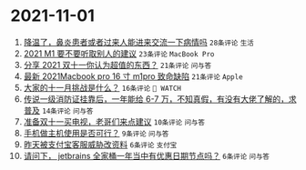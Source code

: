 # 2021-11-01

1. [降温了，鼻炎患者或者过来人能进来交流一下病情吗](https://www.v2ex.com/t/812006) `28条评论` `生活`
1. [2021 M1 要不要听取别人的建议](https://www.v2ex.com/t/811993) `23条评论` `MacBook Pro`
1. [分享 2021 双十一你认为超值的东西？](https://www.v2ex.com/t/812001) `21条评论` `问与答`
1. [最新 2021Macbook pro 16 寸 m1pro 致命缺陷](https://www.v2ex.com/t/811989) `21条评论` `Apple`
1. [大家的十一月挑战是什么？](https://www.v2ex.com/t/812002) `16条评论` ` WATCH`
1. [传说一级消防证挂靠后，一年能给 6-7 万，不知真假，有没有大佬了解的，求普及](https://www.v2ex.com/t/811994) `14条评论` `问与答`
1. [准备双十一买电视，老哥们来点建议](https://www.v2ex.com/t/811995) `10条评论` `问与答`
1. [手机做主机使用是否可行？](https://www.v2ex.com/t/811992) `9条评论` `问与答`
1. [昨天被支付宝客服威胁改资料](https://www.v2ex.com/t/812030) `6条评论` `支付宝`
1. [请问下， jetbrains 全家桶一年当中有优惠日期节点吗？](https://www.v2ex.com/t/812023) `6条评论` `问与答`
